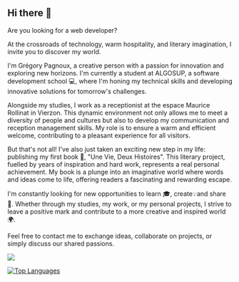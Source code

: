 ## Hi there 👋

Are you looking for a web developer?

<!--
**Gregory-Pagnoux/Gregory-Pagnoux** is a ✨ _special_ ✨ repository because its `README.md` (this file) appears on your GitHub profile.
-->

At the crossroads of technology, warm hospitality, and literary imagination, I invite you to discover my world.

I'm Grégory Pagnoux, a creative person with a passion for innovation and exploring new horizons. I'm currently a student at ALGOSUP, a software development school 💻, where I'm honing my technical skills and developing innovative solutions for tomorrow's challenges.

Alongside my studies, I work as a receptionist at the espace Maurice Rollinat in Vierzon. This dynamic environment not only allows me to meet a diversity of people and cultures but also to develop my communication and reception management skills. My role is to ensure a warm and efficient welcome, contributing to a pleasant experience for all visitors.

But that's not all! I've also just taken an exciting new step in my life: publishing my first book 📖, "Une Vie, Deux Histoires". This literary project, fuelled by years of inspiration and hard work, represents a real personal achievement. My book is a plunge into an imaginative world where words and ideas come to life, offering readers a fascinating and rewarding escape.

I'm constantly looking for new opportunities to learn 🎓, create💡and share 🤗. Whether through my studies, my work, or my personal projects, I strive to leave a positive mark and contribute to a more creative and inspired world 🌍.

Feel free to contact me to exchange ideas, collaborate on projects, or simply discuss our shared passions.

<picture>
  <source
    srcset="https://github-readme-stats.vercel.app/api?username=Gregory-Pagnoux&show_icons=true&theme=dark"
    media="(prefers-color-scheme: dark)"
  />
  <img src="https://github-readme-stats.vercel.app/api?username=Gregory-Pagnoux&show_icons=true" />
</picture>

[![Top Languages](https://github-readme-stats.vercel.app/api/top-langs/?username=Gregory-Pagnoux)](https://github.com/Grégory-Pagnoux/github-readme-stats)
